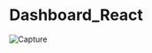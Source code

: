 # Dashboard_React
![Capture](https://github.com/Hareesvar7/Dashboard_React/assets/110599490/b8cec3d5-c839-4323-a275-81ce83a47306)
